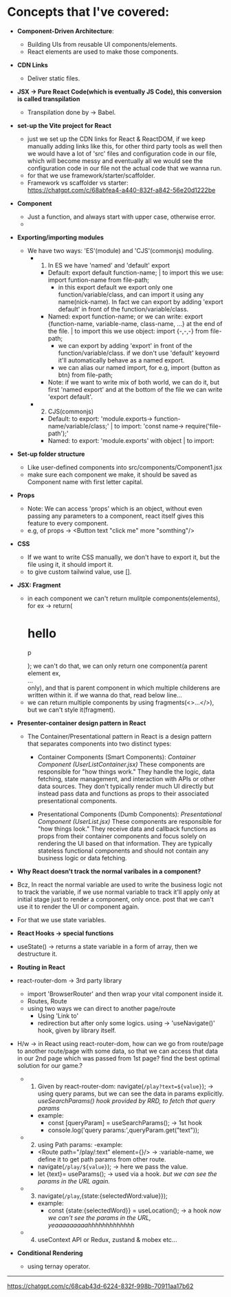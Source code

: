 # Concepts that I've covered:

- **Component-Driven Architecture**:

  - Building UIs from reusable UI components/elements.
  - React elements are used to make those components.

- **CDN Links**

  - Deliver static files.

- **JSX -> Pure React Code(which is eventually JS Code), this conversion is called transpilation**

  - Transpilation done by -> Babel.

- **set-up the Vite project for React**

  - just we set up the CDN links for React & ReactDOM, if we keep manually adding links like this, for other third party tools as well then we would have a lot of 'src' files and configuration code in our file, which will become messy and eventually all we would see the configuration code in our file not the actual code that we wanna run.
  - for that we use framework/starter/scaffolder.
  - Framework vs scaffolder vs starter: https://chatgpt.com/c/68abfea4-a440-832f-a842-56e20d1222be

- **Component**

  - Just a function, and always start with upper case, otherwise error.
  -

- **Exporting/importing modules**

  - We have two ways: 'ES'(module) and 'CJS'(commonjs) moduling.
    - 1. In ES we have 'named' and 'default' export
      - Default: export default function-name; | to import this we use: import funtion-name from file-path;
        - in this export default we export only one function/variable/class, and can import it using any name(nick-name). In fact we can export by adding 'export default' in front of the function/variable/class.
      - Named: export function-name; or we can write: export {function-name, variable-name, class-name, ...} at the end of the file. | to import this we use object: import {-,-,-} from file-path;
        - we can export by adding 'export' in front of the function/variable/class. if we don't use 'default' keyowrd it'll automatically behave as a named export.
        - we can alias our named import, for e.g, import {button as btn} from file-path;
      - Note: if we want to write mix of both world, we can do it, but first 'named export' and at the bottom of the file we can write 'export default'.
    - 2. CJS(commonjs)
      - Default: to export: 'module.exports-> function-name/variable/class;' | to import: 'const name-> require('file-path');'
      - Named: to export: 'module.exports' with object | to import:

- **Set-up folder structure**

  - Like user-defined components into src/components/Component1.jsx
  - make sure each component we make, it should be saved as Component name with first letter capital.

- **Props**

  - Note: We can access 'props' which is an object, without even passing any parameters to a component, react itself gives this feature to every component.
  - e.g, of props -> <Button text "click me" more "somthing"/>

- **CSS**

  - If we want to write CSS manually, we don't have to export it, but the file using it, it should import it.
  - to give custom tailwind value, use [].

- **JSX: Fragment**

  - in each component we can't return mulitple components(elements), for ex -> return(<h1>hello</h1> <p>p</P>); we can't do that, we can only return one component(a parent element ex, <div>...</div> only), and that is parent component in which multiple childerens are written within it. if we wanna do that, read below line...
  - we can return multiple components by using fragments(<>...</>), but we can't style it(fragment).

- **Presenter-container design pattern in React**

  - The Container/Presentational pattern in React is a design pattern that separates components into two distinct types:

    - Container Components (Smart Components):
      _Container Component (UserListContainer.jsx)_
      These components are responsible for "how things work." They handle the logic, data fetching, state management, and interaction with APIs or other data sources. They don't typically render much UI directly but instead pass data and functions as props to their associated presentational components.

    - Presentational Components (Dumb Components):
      _Presentational Component (UserList.jsx)_
      These components are responsible for "how things look." They receive data and callback functions as props from their container components and focus solely on rendering the UI based on that information. They are typically stateless functional components and should not contain any business logic or data fetching.

- **Why React doesn't track the normal varibales in a component?**

- Bcz, In react the normal variable are used to write the business logic not to track the variable, if we use normal variable to track it'll apply only at initial stage just to render a component, only once. post that we can't use it to render the UI or component again.
- For that we use state variables.

- **React Hooks -> special functions**

- useState() -> returns a state variable in a form of array, then we destructure it.

- **Routing in React**
- react-router-dom -> 3rd party library
  - import 'BrowserRouter' and then wrap your vital component inside it.
  - Routes, Route
  - using two ways we can direct to another page/route
    - Using 'Link to'
    - redirection but after only some logics. using -> 'useNavigate()' hook, given by library itself.

- H/w -> in React using react-router-dom, how can we go from route/page to another route/page with some data, so that we can access that data in our 2nd page which was passed from 1st page? find the best optimal solution for our game.?

  - 1. Given by react-router-dom: navigate(`/play?text=${value}`); -> using query params, but we can see the data in params explicitly.
       _useSearchParams() hook provided by RRD, to fetch that query params_

    - example:
      - const [queryParam] = useSearchParams(); -> 1st hook
      - console.log('query params:',queryParam.get("text"));


  - 2. using Path params:
       -example:

    - <Route path="/play/:text" element={<PlayGame/>}/> -> :variable-name, we define it to get path params from other route.
    - navigate(`/play/${value}`); -> here we pass the value.
    - let {text}= useParams(); -> used via a hook.
      _but we can see the params in the URL again._

  - 3. navigate(`/play`,{state:{selectedWord:value}});

    - example:
      - const {state:{selectedWord}} = useLocation(); -> a hook
        _now we can't see the params in the URL, yeaaaaaaaaahhhhhhhhhhhhh_

  - 4. useContext API or Redux, zustand & mobex etc...

- **Conditional Rendering**
  - using ternay operator.












-------------------
https://chatgpt.com/c/68cab43d-6224-832f-998b-70911aa17b62